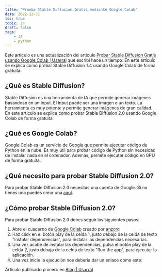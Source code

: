 ```yaml
---
title: "Prueba Stable Diffusion Gratis mediante Google Colab"
date: 2022-12-31
toc: true
topic: ia
draft: false
tags:
    - IA
    - python
---
```


Este articulo es una actualización del articulo [Probar Stable Diffusion Gratis usando Google Colab | Usarral](https://usarral.medium.com/probar-stable-diffusion-gratis-usando-google-colab-usarral-8f8233ead7e1) que escribí hace un tiempo. En este articulo se explica como probar Stable Diffusion 1.4 usando Google Colab de forma gratuita.

## ¿Qué es Stable Diffusion?

Stable Diffusion es una herramienta de IA que permite generar imágenes basandose en un input. El input puede ser una imagen o un texto. La herramienta es muy potente y permite generar imágenes de gran calidad. En este articulo se explica como probar Stable Diffusion 2.0 usando Google Colab de forma gratuita.

## ¿Qué es Google Colab?

Google Colab es un servicio de Google que permite ejecutar código de Python en la nube. Es muy útil para probar código de Python sin necesidad de instalar nada en el ordenador. Además, permite ejecutar código en GPU de forma gratuita.

## ¿Qué necesito para probar Stable Diffusion 2.0?

Para probar Stable Diffusion 2.0 necesitas una cuenta de Google. Si no tienes una puedes crear una [aquí](https://accounts.google.com/signup/v2/webcreateaccount?flowName=GlifWebSignIn&flowEntry=SignUp).

## ¿Cómo probar Stable Diffusion 2.0?

Para probar Stable Diffusion 2.0 debes seguir los siguientes pasos:

1. Abre el cuaderno de [Google Colab](https://colab.research.google.com/github/qunash/stable-diffusion-2-gui/blob/main/stable_diffusion_2_0.ipynb#scrollTo=gId0-asCBVwL) creado por [anzorq](https://twitter.com/hahahahohohe)
2. Haz click en el botón play de la celda 1, justo debajo de la celda de texto "Instalar dependencias", para instalar las dependencias necesarias.
3. Una vez acabe de instalar las dependencias, pulsa el botón play de la celda 2, justo debajo de la celda de texto "Run the app", para ejecutar la aplicación.
4. Una vez inicie la ejecución nos debería dar un enlace como este:

Articulo publicado primero en [Blog | Usarral](https://blog.usarr.tech/2022/12/31/prueba-stable-diffusion-gratis-mediante-google-colab/)
